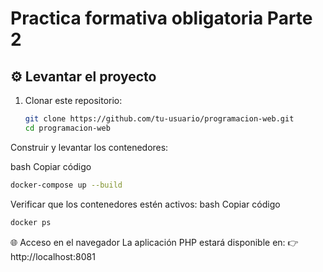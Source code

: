# Practica formativa obligatoria Parte 2

## ⚙️ Levantar el proyecto

1. Clonar este repositorio:
   ```bash
   git clone https://github.com/tu-usuario/programacion-web.git
   cd programacion-web
Construir y levantar los contenedores:

bash
Copiar código
```bash
docker-compose up --build

```
Verificar que los contenedores estén activos:
bash
Copiar código

```bash
docker ps
```



🌐 Acceso en el navegador
La aplicación PHP estará disponible en:
👉 http://localhost:8081

